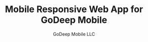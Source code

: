--- 
layout: portfolio 
title: Mobile Responsive Web App for GoDeep Mobile 
subtitle: GoDeep Mobile LLC
description: 
    "Mobile performance mgt app. Built by Mark: Atlanta CTO who builds custom apps. Get a free consultation now!"

permalink: /portfolio/godeep/
background-image: "/images/godeep - dashboard.png"
weight: 2015.07
tags: mobile web api
company-picture: |
    <picture>
        <img
            sizes="(max-width: 1300px) 100vw, 1300px"
            srcset="
            /images/godeep_-_dashboard_zi8ec8_c_scale,w_320.png 320w,
            /images/godeep_-_dashboard_zi8ec8_c_scale,w_513.png 513w,
            /images/godeep_-_dashboard_zi8ec8_c_scale,w_676.png 676w,
            /images/godeep_-_dashboard_zi8ec8_c_scale,w_814.png 814w,
            /images/godeep_-_dashboard_zi8ec8_c_scale,w_1300.png 1300w"
            src="/images/godeep_-_dashboard_zi8ec8_c_scale,w_1300.png"
            alt="GoDeep Dashboard">
    </picture>

company-name: GoDeep Mobile

company-description: >
    GoDeep Mobile provides performance management tools to coaches of college and professional football teams. 
blurb: >
    For GoDeep, I lead the development and launch of a mobile-responsive web application. 

brief-description: |
    The client needed a tablet-optimized application that a coach could use to grade a player's performance during a game or practice. The client was not sure which tablets would be used by the coaches, so we needed to support iPads, Android tablets, and Windows Surface tablets. 

    Due to the sports-team focus of the project, we had a fixed timeframe - we needed to have the product in production before the football season began in fall. This timeframe did not allow us to create a native application for each one of the 3 platforms, so we needed to be able to support all of the platforms with a single application.
        
    I decided to create a single mobile-responsive web application that could be optimized for iPad-class tablets, yet run on other less-popular tablet platforms. Being responsive, the web interface automatically adjusted for different tablet dimensions and orientations.

solution-description: |
    I built a client proof of concept using Ember.js. Then I designed the overall system architecture, hired a team of contract developers, and lead the implementation. We released the V1 product in time for the fall 2015 season. 

solution-images-description: The following screen shots show the richness of the unique user interface.

solution-images:
    -   src:  "/images/godeep - dashboard.png"
        alt:  "GoDeep Dashboard"
    -   src:  "/images/godeep - grade game.png" 
        alt:  "GoDeep Grade Game"
    -   src:  "/images/godeep - player info.png" 
        alt:  "GoDeep Player Info"

technology-description: |
    We built a custom web server that exposed a RESTful API using Node.js + Express + LoopBack + redis + PostgreSQL. <br>We built a custom single page application ("SPA") client with Ember.js.

technology-logos:
    -   src:    "/images/logo-ember.png" 
        alt:    "Ember Logo"
    -   src:    "/images/logo-nodejs.png"
        alt:    "NodeJS Logo"
    -   src:    "/images/logo-postgres.gif" 
        alt:    "Postgres Logo"
    -   src:    "/images/logo-loopback.png" 
        alt:    "Loopback Logo"

recommendation-description: |
    **"Mark is a very intelligent and knowledgeable guy, and a nimble partner in the rapid-fire world of software startups. He can work with shifting requirements and evolving technologies and keep the project focused on its most critical mission. With us, Mark was able to vet and build a team of great developers, guide them to solutions that served our core business, and drive development to delivery of our product in a timely manner. Highly recommend him."**

    Mike D'Emilio, CEO/Founder of GoDeep Mobile

visit-url: "http://www.godeepmobile.com"

visit-name: GoDeep
---